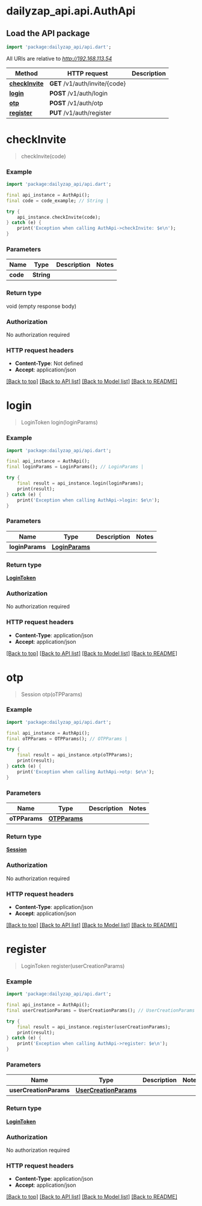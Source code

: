 # dailyzap_api.api.AuthApi

## Load the API package
```dart
import 'package:dailyzap_api/api.dart';
```

All URIs are relative to *http://192.168.113.54*

Method | HTTP request | Description
------------- | ------------- | -------------
[**checkInvite**](AuthApi.md#checkinvite) | **GET** /v1/auth/invite/{code} | 
[**login**](AuthApi.md#login) | **POST** /v1/auth/login | 
[**otp**](AuthApi.md#otp) | **POST** /v1/auth/otp | 
[**register**](AuthApi.md#register) | **PUT** /v1/auth/register | 


# **checkInvite**
> checkInvite(code)



### Example
```dart
import 'package:dailyzap_api/api.dart';

final api_instance = AuthApi();
final code = code_example; // String | 

try {
    api_instance.checkInvite(code);
} catch (e) {
    print('Exception when calling AuthApi->checkInvite: $e\n');
}
```

### Parameters

Name | Type | Description  | Notes
------------- | ------------- | ------------- | -------------
 **code** | **String**|  | 

### Return type

void (empty response body)

### Authorization

No authorization required

### HTTP request headers

 - **Content-Type**: Not defined
 - **Accept**: application/json

[[Back to top]](#) [[Back to API list]](../README.md#documentation-for-api-endpoints) [[Back to Model list]](../README.md#documentation-for-models) [[Back to README]](../README.md)

# **login**
> LoginToken login(loginParams)



### Example
```dart
import 'package:dailyzap_api/api.dart';

final api_instance = AuthApi();
final loginParams = LoginParams(); // LoginParams | 

try {
    final result = api_instance.login(loginParams);
    print(result);
} catch (e) {
    print('Exception when calling AuthApi->login: $e\n');
}
```

### Parameters

Name | Type | Description  | Notes
------------- | ------------- | ------------- | -------------
 **loginParams** | [**LoginParams**](LoginParams.md)|  | 

### Return type

[**LoginToken**](LoginToken.md)

### Authorization

No authorization required

### HTTP request headers

 - **Content-Type**: application/json
 - **Accept**: application/json

[[Back to top]](#) [[Back to API list]](../README.md#documentation-for-api-endpoints) [[Back to Model list]](../README.md#documentation-for-models) [[Back to README]](../README.md)

# **otp**
> Session otp(oTPParams)



### Example
```dart
import 'package:dailyzap_api/api.dart';

final api_instance = AuthApi();
final oTPParams = OTPParams(); // OTPParams | 

try {
    final result = api_instance.otp(oTPParams);
    print(result);
} catch (e) {
    print('Exception when calling AuthApi->otp: $e\n');
}
```

### Parameters

Name | Type | Description  | Notes
------------- | ------------- | ------------- | -------------
 **oTPParams** | [**OTPParams**](OTPParams.md)|  | 

### Return type

[**Session**](Session.md)

### Authorization

No authorization required

### HTTP request headers

 - **Content-Type**: application/json
 - **Accept**: application/json

[[Back to top]](#) [[Back to API list]](../README.md#documentation-for-api-endpoints) [[Back to Model list]](../README.md#documentation-for-models) [[Back to README]](../README.md)

# **register**
> LoginToken register(userCreationParams)



### Example
```dart
import 'package:dailyzap_api/api.dart';

final api_instance = AuthApi();
final userCreationParams = UserCreationParams(); // UserCreationParams | 

try {
    final result = api_instance.register(userCreationParams);
    print(result);
} catch (e) {
    print('Exception when calling AuthApi->register: $e\n');
}
```

### Parameters

Name | Type | Description  | Notes
------------- | ------------- | ------------- | -------------
 **userCreationParams** | [**UserCreationParams**](UserCreationParams.md)|  | 

### Return type

[**LoginToken**](LoginToken.md)

### Authorization

No authorization required

### HTTP request headers

 - **Content-Type**: application/json
 - **Accept**: application/json

[[Back to top]](#) [[Back to API list]](../README.md#documentation-for-api-endpoints) [[Back to Model list]](../README.md#documentation-for-models) [[Back to README]](../README.md)

